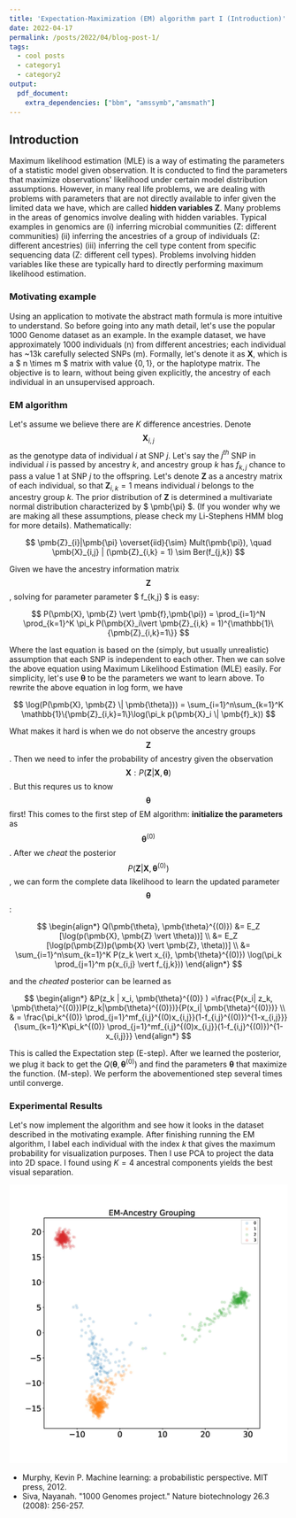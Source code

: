 ```yaml
---
title: 'Expectation-Maximization (EM) algorithm part I (Introduction)'
date: 2022-04-17
permalink: /posts/2022/04/blog-post-1/
tags:
  - cool posts
  - category1
  - category2
output: 
  pdf_document:
    extra_dependencies: ["bbm", "amssymb","amsmath"]
---
```


## Introduction
Maximum likelihood estimation (MLE) is a way of estimating
the parameters of a statistic model given observation.
It is conducted to find the parameters that maximize observations' likelihood under certain model distribution
assumptions. However, in many real life problems, we are
dealing with problems with parameters that are not directly
available to infer given the limited data we have, which
are called **hidden variables Z**. Many problems in the
areas of genomics involve dealing with hidden variables.
Typical examples in genomics are (i) inferring microbial
communities (Z: different communities) (ii) inferring the
ancestries of  a group of individuals (Z: different ancestries) (iii)
inferring the cell type content from specific sequencing data
(Z: different cell types). Problems involving hidden variables
like these are typically hard to directly performing maximum
likelihood estimation.

### Motivating example
Using an application to motivate the abstract math formula is more intuitive to understand. So before going into any math detail, let's use the popular 1000 Genome dataset as an example. In the example dataset, we have approximately 1000 individuals (n) from different ancestries; each individual has ~13k carefully selected SNPs (m). Formally, let's denote it as **X**, which is a $ n \times m $ matrix with value $\{0, 1\}$, or the haplotype matrix. The objective is to learn, without being given explicitly, the ancestry of each individual in an unsupervised approach.

### EM algorithm
Let's assume we believe there are $K$ difference ancestries. Denote $$ \pmb{X}_{i,j} $$ as the genotype data of individual $i$ at SNP $j$. Let's say the $j^{th}$ SNP in individual $i$ is passed by ancestry $k$, and ancestry group $k$ has $f_{k,j}$ chance to pass a value $1$ at SNP $j$ to the offspring. Let's denote $\pmb{Z}$ as a  ancestry matrix of each individual, so that $\pmb{Z}_{i,k} = 1$ means individual $i$ belongs to the ancestry group $k$. The prior distribution of $\pmb{Z}$ is determined a multivariate normal distribution characterized by $ \pmb{\pi} $. (If you wonder why we are making all these assumptions, please check my Li-Stephens HMM blog for more details). 
Mathematically:

$$
\pmb{Z}_{i}|\pmb{\pi} \overset{iid}{\sim} Mult(\pmb{\pi}), \quad
\pmb{X}_{i,j} | (\pmb{Z}_{i,k} = 1) \sim Ber(f_{j,k})
$$

Given we have the ancestry information matrix $$ \pmb{Z} $$, solving for parameter parameter  $ f_{k,j} $ is easy:

$$
P(\pmb{X}, \pmb{Z} \vert \pmb{f},\pmb{\pi}) = \prod_{i=1}^N \prod_{k=1}^K \pi_k P(\pmb{X}_i\vert \pmb{Z}_{i,k} = 1)^{\mathbb{1}\{\pmb{Z}_{i,k}=1\}}
$$

Where the last equation is based on the (simply, but usually unrealistic) assumption that each SNP is independent to each other. Then we can solve the above equation using Maximum Likelihood Estimation (MLE) easily. For simplicity, let's use $\pmb{\theta}$ to be the parameters we want to learn above. To rewrite the above equation in log form, we have

$$
\log(P(\pmb{X}, \pmb{Z} \| \pmb{\theta})) = \sum_{i=1}^n\sum_{k=1}^K \mathbb{1}\{\pmb{Z}_{i,k}=1\}\log(\pi_k p(\pmb{X}_i \| \pmb{f}_k))
$$

What makes it hard is when we do not observe the ancestry groups $$\mathbf{Z}$$. Then we need to infer the probability of ancestry given the observation $$ \mathbf{X}: P(\mathbf{Z} \vert \mathbf{X}, \mathbf{\theta})$$. But this requres us to know $$\pmb{\theta}$$ first! This comes to the first step of EM algorithm: **initialize the parameters** as $$\mathbf{\theta}^{(0)}$$. After we *cheat* the posterior $$ P(\mathbf{Z} \vert \mathbf{X}, \mathbf{\theta}^{(0)}) $$, we can form the complete data likelihood to learn the updated parameter $$\mathbf{\theta} $$ :

$$
\begin{align*}
Q(\pmb{\theta}, \pmb{\theta}^{(0)}) &= E_Z [\log(p(\pmb{X}, \pmb{Z} \vert \theta))] \\
&= E_Z [\log(p(\pmb{Z})p(\pmb{X} \vert \pmb{Z}, \theta))] \\
&= \sum_{i=1}^n\sum_{k=1}^K P(z_k \vert x_{i}, \pmb{\theta}^{(0)}) \log(\pi_k \prod_{j=1}^m p(x_{i,j} \vert f_{j,k}))
\end{align*}
$$

and the *cheated*  posterior can be learned as

$$
\begin{align*}
    &P(z_k | x_i, \pmb{\theta}^{(0)} ) =\frac{P(x_i| z_k, \pmb{\theta}^{(0)})P(z_k|\pmb{\theta}^{(0)})}{P(x_i| \pmb{\theta}^{(0)})} \\
    & = \frac{\pi_k^{(0)} \prod_{j=1}^mf_{i,j}^{(0)x_{i,j}}(1-f_{i,j}^{(0)})^{1-x_{i,j}}}{\sum_{k=1}^K\pi_k^{(0)} \prod_{j=1}^mf_{i,j}^{(0)x_{i,j}}(1-f_{i,j}^{(0)})^{1-x_{i,j}}}
\end{align*}
$$

This is called the Expectation step (E-step). After we learned the posterior, we plug it back to get the $Q(\pmb{\theta},\pmb{\theta}^{(0)})$ and find the parameters $\pmb{\theta}$ that maximize the function. (M-step). We perform the abovementioned step several times until converge. 

### Experimental Results

Let's now implement the algorithm and see how it looks in the dataset described in the motivating example. After finishing running the EM algorithm, I label each individual with the index $k$ that gives the maximum probability for visualization purposes. Then I use PCA to project the data into 2D space. I found using $K=4$ ancestral components yields the best visual separation. 

![Ancestry inference using EM algorithm](/images/EM/em-cluster.jpg)
- Murphy, Kevin P. Machine learning: a probabilistic perspective. MIT press, 2012.
- Siva, Nayanah. "1000 Genomes project." Nature biotechnology 26.3 (2008): 256-257.
